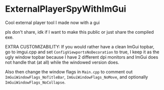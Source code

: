 # ExternalPlayerSpyWithImGui
Cool external player tool I made now with a gui

pls don't share, idk if I want to make this public or just share the compiled exe.

EXTRA CUSTOMIZABILITY:
If you would rather have a clean ImGui topbar, go to imgui.cpp and set `ConfigViewportsNoDecoration` to true, I keep it as the ugly window topbar because I have 2 different dpi monitors and ImGui does not handle that (at all) while the windowed version does.

Also then change the window flags in `Main.cpp` to comment out `ImGuiWindowFlags_NoTitleBar`, `ImGuiWindowFlags_NoMove`, and optionally `ImGuiWindowFlags_NoCollapse`.
